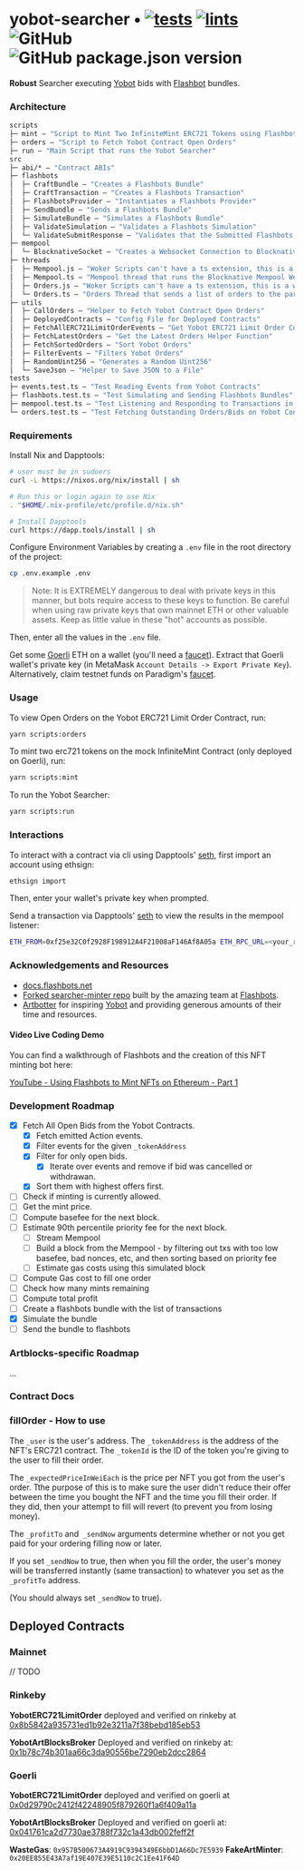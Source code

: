 # yobot-searcher • [![tests](https://github.com/nascentxyz/yobot-searcher/actions/workflows/test.yml/badge.svg)](https://github.com/nascentxyz/yobot-searcher/actions/workflows/test.yml) [![lints](https://github.com/nascentxyz/yobot-searcher/actions/workflows/lint.yml/badge.svg)](https://github.com/nascentxyz/yobot-searcher/actions/workflows/lint.yml) ![GitHub](https://img.shields.io/github/license/nascentxyz/yobot-searcher) ![GitHub package.json version](https://img.shields.io/github/package-json/v/nascentxyz/yobot-searcher)

**Robust** Searcher executing [Yobot](https://yobot.com) bids with [Flashbot](https://flashbots.net) bundles.

### Architecture
```ml
scripts
├─ mint — "Script to Mint Two InfiniteMint ERC721 Tokens using Flashbots Bundles"
├─ orders — "Script to Fetch Yobot Contract Open Orders"
├─ run — "Main Script that runs the Yobot Searcher"
src
├─ abi/* — "Contract ABIs"
├─ flashbots
│  ├─ CraftBundle — "Creates a Flashbots Bundle"
│  ├─ CraftTransaction — "Creates a Flashbots Transaction"
│  ├─ FlashbotsProvider — "Instantiates a Flashbots Provider"
│  ├─ SendBundle — "Sends a Flashbots Bundle"
│  ├─ SimulateBundle — "Simulates a Flashbots Bundle"
│  ├─ ValidateSimulation — "Validates a Flashbots Simulation"
│  └─ ValidateSubmitResponse — "Validates that the Submitted Flashbots Bundle didn't error"
├─ mempool
│  └─ BlocknativeSocket — "Creates a Websocket Connection to Blocknative Mempool API Service"
├─ threads
│  ├─ Mempool.js — "Woker Scripts can't have a ts extension, this is a workaround"
│  ├─ Mempool.ts — "Mempool thread that runs the Blocknative Mempool Websocket Connection"
│  ├─ Orders.js — "Woker Scripts can't have a ts extension, this is a workaround"
│  └─ Orders.ts — "Orders Thread that sends a list of orders to the parent process on every new block"
├─ utils
│  ├─ CallOrders — "Helper to Fetch Yobot Contract Open Orders"
│  ├─ DeployedContracts — "Config File for Deployed Contracts"
│  ├─ FetchAllERC721LimitOrderEvents — "Get Yobot ERC721 Limit Order Contract Events"
│  ├─ FetchLatestOrders — "Get the Latest Orders Helper Function"
│  ├─ FetchSortedOrders — "Sort Yobot Orders"
│  ├─ FilterEvents — "Filters Yobot Orders"
│  ├─ RandomUint256 — "Generates a Random Uint256"
│  └─ SaveJson — "Helper to Save JSON to a File"
tests
├─ events.test.ts — "Test Reading Events from Yobot Contracts"
├─ flashbots.test.ts — "Test Simulating and Sending Flashbots Bundles"
├─ mempool.test.ts — "Test Listening and Responding to Transactions in the Mempool"
└─ orders.test.ts — "Test Fetching Outstanding Orders/Bids on Yobot Contracts"
```

### Requirements

Install Nix and Dapptools:
```bash
# user must be in sudoers
curl -L https://nixos.org/nix/install | sh

# Run this or login again to use Nix
. "$HOME/.nix-profile/etc/profile.d/nix.sh"

# Install Dapptools
curl https://dapp.tools/install | sh
```

Configure Environment Variables by creating a `.env` file in the root directory of the project:
```bash
cp .env.example .env
```

> Note:  It is EXTREMELY dangerous to deal with private keys in this manner, but bots require access to these keys to function. Be careful when using raw private keys that own mainnet ETH or other valuable assets. Keep as little value in these "hot" accounts as possible.


Then, enter all the values in the `.env` file.

Get some [Goerli](https://goerli.etherscan.io/) ETH on a wallet (you'll need a [faucet](https://faucet.goerli.mudit.blog/)). Extract that Goerli wallet's private key (in MetaMask `Account Details -> Export Private Key`).
Alternatively, claim testnet funds on Paradigm's [faucet](https://faucet.paradigm.xyz).

### Usage

To view Open Orders on the Yobot ERC721 Limit Order Contract, run:
```bash
yarn scripts:orders
```

To mint two erc721 tokens on the mock InfiniteMint Contract (only deployed on Goerli), run:
```bash
yarn scripts:mint
```

To run the Yobot Searcher:
```bash
yarn scripts:run
```

### Interactions

To interact with a contract via cli using Dapptools' [seth](https://github.com/dapphub/dapptools/tree/master/src/seth), first import an account using ethsign:
```bash
ethsign import
```

Then, enter your wallet's private key when prompted.

Send a transaction via Dapptools' [seth](https://github.com/dapphub/dapptools/tree/master/src/seth) to view the results in the mempool listener:
```bash
ETH_FROM=0xf25e32C0f2928F198912A4F21008aF146Af8A05a ETH_RPC_URL=<your_rpc_api_url> seth send 0xc47eff74c2e949fee8a249586e083f573a7e56fa 'mint(address,uint256)' 0xf25e32C0f2928F198912A4F21008aF146Af8A05a 0xf25e32C0f2928F198912A4F21108aF146Af8A05a
```


### Acknowledgements and Resources

- [docs.flashbots.net](https://docs.flashbots.net)
- [Forked searcher-minter repo](https://github.com/flashbots/searcher-minter) built by the amazing team at [Flashbots](https://flashbots.org).
- [Artbotter](https://artbotter.io) for inspiring [Yobot](https://yobot.com) and providing generous amounts of their time and resources.

#### Video Live Coding Demo

You can find a walkthrough of Flashbots and the creation of this NFT minting bot here:

[YouTube - Using Flashbots to Mint NFTs on Ethereum - Part 1](https://www.youtube.com/watch?v=1ve1YIpDs_I)

### Development Roadmap

- [x] Fetch All Open Bids from the Yobot Contracts.
  - [x] Fetch emitted Action events.
  - [x] Filter events for the given `_tokenAddress`
  - [x] Filter for only open bids.
    - [x] Iterate over events and remove if bid was cancelled or withdrawan.
  - [x] Sort them with highest offers first.
- [ ] Check if minting is currently allowed.
- [ ] Get the mint price.
- [ ] Compute basefee for the next block.
- [ ] Estimate 90th percentile priority fee for the next block.
  - [ ] Stream Mempool
  - [ ] Build a block from the Mempool - by filtering out txs with too low basefee, bad nonces, etc, and then sorting based on priority fee
  - [ ] Estimate gas costs using this simulated block
- [ ] Compute Gas cost to fill one order
- [ ] Check how many mints remaining
- [ ] Compute total profit
- [ ] Create a flashbots bundle with the list of transactions
- [x] Simulate the bundle
- [ ] Send the bundle to flashbots

### Artblocks-specific Roadmap

...

### Contract Docs


### fillOrder - How to use

The `_user` is the user's address.
The `_tokenAddress` is the address of the NFT's ERC721 contract.
The `_tokenId` is the ID of the token you're giving to the user to fill their order.

The `_expectedPriceInWeiEach` is the price per NFT you got from the user's order. Tthe purpose of this is to make sure the user didn't reduce their offer between the time you bought the NFT and the time you fill their order. If they did, then your attempt to fill will revert (to prevent you from losing money).

The `_profitTo` and` _sendNow` arguments determine whether or not you get paid for your ordering filling now or later.

If you set `_sendNow` to true, then when you fill the order, the user's money will be transferred instantly (same transaction) to whatever you set as the `_profitTo` address.

(You should always set `_sendNow` to true).


## Deployed Contracts

### Mainnet

// TODO

### Rinkeby

**YobotERC721LimitOrder** deployed and verified on rinkeby at [0x8b5842a935731ed1b92e3211a7f38bebd185eb53](https://rinkeby.etherscan.io/address/0x8b5842a935731ed1b92e3211a7f38bebd185eb53#code)

**YobotArtBlocksBroker** Deployed and verified on rinkeby at: [0x1b78c74b301aa66c3da90556be7290eb2dcc2864](https://rinkeby.etherscan.io/address/0x1b78c74b301aa66c3da90556be7290eb2dcc2864#code)

### Goerli

**YobotERC721LimitOrder** deployed and verified on goerli at [0x0d29790c2412f42248905f879260f1a6f409a11a](https://goerli.etherscan.io/address/0x0d29790c2412f42248905f879260f1a6f409a11a#code)

**YobotArtBlocksBroker** Deployed and verified on goerli at: [0x041761ca2d7730ae3788f732c1a43db002feff2f](https://goerli.etherscan.io/address/0x041761ca2d7730ae3788f732c1a43db002feff2f#code)

**WasteGas**: `0x957B500673A4919C9394349E6bbD1A66Dc7E5939`
**FakeArtMinter**: `0x20EE855E43A7af19E407E39E5110c2C1Ee41F64D`
